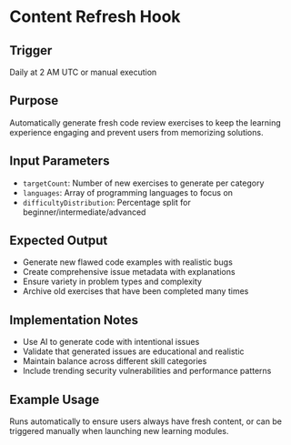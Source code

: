 # Content Refresh Hook

## Trigger
Daily at 2 AM UTC or manual execution

## Purpose
Automatically generate fresh code review exercises to keep the learning experience engaging and prevent users from memorizing solutions.

## Input Parameters
- `targetCount`: Number of new exercises to generate per category
- `languages`: Array of programming languages to focus on
- `difficultyDistribution`: Percentage split for beginner/intermediate/advanced

## Expected Output
- Generate new flawed code examples with realistic bugs
- Create comprehensive issue metadata with explanations
- Ensure variety in problem types and complexity
- Archive old exercises that have been completed many times

## Implementation Notes
- Use AI to generate code with intentional issues
- Validate that generated issues are educational and realistic
- Maintain balance across different skill categories
- Include trending security vulnerabilities and performance patterns

## Example Usage
Runs automatically to ensure users always have fresh content, or can be triggered manually when launching new learning modules.